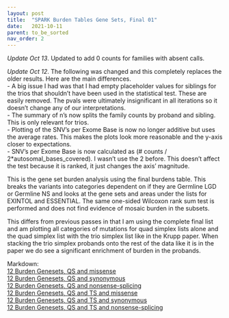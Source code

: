 ```yaml
---
layout: post
title:  "SPARK Burden Tables Gene Sets, Final 01"
date:   2021-10-11
parent: to_be_sorted
nav_order: 2
---
```


*Update Oct 13*. Updated to add 0 counts for families with absent calls.

*Update Oct 12*. The following was changed and this completely replaces the older results. Here are the main differences.
<br>- A big issue I had was that I had empty placeholder values for siblings for the trios that shouldn’t have been used in the statistical test. These are easily removed. The pvals were ultimately insignificant in all iterations so it doesn’t change any of our interpretations.
<br>- The summary of n’s now splits the family counts by proband and sibling. This is only relevant for trios.
<br>- Plotting of the SNV’s per Exome Base is now no longer additive but uses the average rates. This makes the plots look more reasonable and the y-axis closer to expectations.
<br>- SNV’s per Exome Base is now calculated as (# counts / 2*autosomal_bases_covered). I wasn’t use the 2 before. This doesn’t affect the test because it is ranked, it just changes the axis’ magnitude.

This is the gene set burden analysis using the final burdens table. This breaks the variants into categories dependent on if they are Germline LGD or Germline NS and looks at the gene sets and areas under the lists for EXINTOL and ESSENTIAL. The same one-sided Wilcoxon rank sum test is performed and does not find evidence of mosaic burden in the subsets.

This differs from previous passes in that I am using the complete final list and am plotting all categories of mutations for quad simplex lists alone and the quad simplex list with the trio simplex list like in the Krupp paper. When stacking the trio simplex probands onto the rest of the data like it is in the paper we do see a significant enrichment of burden in the probands.

Markdown:
<br>[12 Burden Genesets, QS and missense](https://www.dropbox.com/s/p7xp30rzsszzd5p/12_burden_genesets_qs_missense.html?dl=0)
<br>[12 Burden Genesets, QS and synonymous](https://www.dropbox.com/s/bww75i48qwxyl7f/12_burden_genesets_qs_synonymous.html?dl=0)
<br>[12 Burden Genesets, QS and nonsense-splicing](https://www.dropbox.com/s/9sglvog8nkacxi9/12_burden_genesets_qs_nonsensesplicing.html?dl=0)
<br>[12 Burden Genesets, QS and TS and missense](https://www.dropbox.com/s/19obpuviidgkncb/12_burden_genesets_qsts_missense.html?dl=0)
<br>[12 Burden Genesets, QS and TS and synonymous](https://www.dropbox.com/s/cbg14hg27jurzjq/12_burden_genesets_qsts_synonymous.html?dl=0)
<br>[12 Burden Genesets, QS and TS and nonsense-splicing](https://www.dropbox.com/s/uxw9y1evp7qrar6/12_burden_genesets_qsts_nonsensesplicing.html?dl=0)
